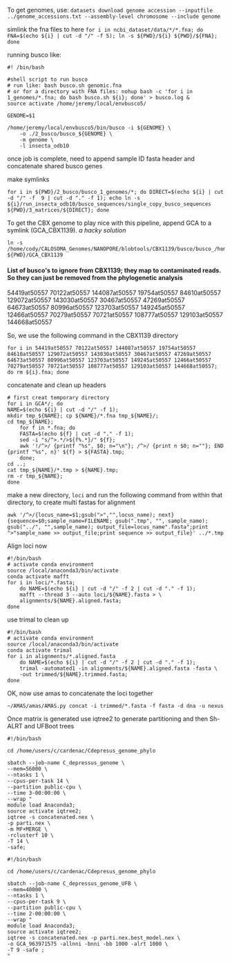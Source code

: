 To get genomes, use:
`datasets download genome accession --inputfile ../genome_accessions.txt --assembly-level chromosome --include genome`

simlink the fna files to here
`for i in ncbi_dataset/data/*/*.fna; do FNA=$(echo ${i} | cut -d "/" -f 5); ln -s ${PWD}/${i} ${PWD}/${FNA}; done`

running busco like:
```
#! /bin/bash

#shell script to run busco
# run like: bash busco.sh genomic.fna
# or for a directory with FNA files: nohup bash -c 'for i in 1_genomes/*.fna; do bash busco.sh ${i}; done' > busco.log &
source activate /home/jeremy/local/envbusco5/

GENOME=$1

/home/jeremy/local/envbusco5/bin/busco -i ${GENOME} \
	-o ./2_busco/busco_${GENOME} \
	-m genome \
	-l insecta_odb10
```
once job is complete, need to append sample ID fasta header and concatenate shared busco genes

make symlinks

```
for i in ${PWD}/2_busco/busco_1_genomes/*; do DIRECT=$(echo ${i} | cut -d "/" -f  9 | cut -d "." -f 1); echo ln -s ${i}/run_insecta_odb10/busco_sequences/single_copy_busco_sequences ${PWD}/3_matrices/${DIRECT}; done
```

To get the CBX genome to play nice with this pipeline, append GCA to a symlink (GCA_CBX1139). *a hacky solution*

```
ln -s /home/cody/CALOSOMA_Genomes/NANOPORE/blobtools/CBX1139/busco/busco_/home/cody/CALOSOMA_Genomes/NANOPORE/data/CBX1139_flye_test/assembly.fasta/run_insecta_odb10/busco_sequences/single_copy_busco_sequences ${PWD}/GCA_CBX1139
```

#### List of busco's to ignore from CBX1139; they map to contaminated reads. So they can just be removed from the phylogenetic analysis
54419at50557 70122at50557 144087at50557 19754at50557 84610at50557 129072at50557 143030at50557 30467at50557 47269at50557 64673at50557 80996at50557 123703at50557 149245at50557 12466at50557 70279at50557 70721at50557 108777at50557 129103at50557 144668at50557

So, we use the following command in the  CBX1139 directory
```
for i in 54419at50557 70122at50557 144087at50557 19754at50557 84610at50557 129072at50557 143030at50557 30467at50557 47269at50557 64673at50557 80996at50557 123703at50557 149245at50557 12466at50557 70279at50557 70721at50557 108777at50557 129103at50557 144668at50557; do rm ${i}.fna; done
```

concatenate and clean up headers
```
# first creat temporary directory
for i in GCA*/; do
NAME=$(echo ${i} | cut -d "/" -f 1);
mkdir tmp_${NAME}; cp ${NAME}/*.fna tmp_${NAME}/;
cd tmp_${NAME};
	for f in *.fna; do 
	FASTA=$(echo ${f} | cut -d "." -f 1);
	sed -i "s/^>.*/>${f%.*}/" ${f};
	awk '!/^>/ {printf "%s", $0; n="\n"}; /^>/ {print n $0; n=""}; END {printf "%s", n}' ${f} > ${FASTA}.tmp;
	done;
cd ..;
cat tmp_${NAME}/*.tmp > ${NAME}.tmp;
rm -r tmp_${NAME};
done
```

make a new directory, `loci` and run the following command from within that directory, to create multi fastas for alignment

```
awk '/^>/{locus_name=$1;gsub(">","",locus_name); next}{sequence=$0;sample_name=FILENAME; gsub(".tmp", "", sample_name); gsub("../", "",sample_name); output_file=locus_name".fasta";print ">"sample_name >> output_file;print sequence >> output_file}' ../*.tmp
```

Align loci now

```
#!/bin/bash
# activate conda environment
source /local/anaconda3/bin/activate
conda activate mafft
for i in loci/*.fasta; 
    do NAME=$(echo ${i} | cut -d "/" -f 2 | cut -d "." -f 1); 
    mafft --thread 3 --auto loci/${NAME}.fasta > \
    alignments/${NAME}.aligned.fasta; 
done
```

use trimal to clean up
```
#!/bin/bash
# activate conda environment
source /local/anaconda3/bin/activate
conda activate trimal
for i in alignments/*.aligned.fasta 
    do NAME=$(echo ${i} | cut -d "/" -f 2 | cut -d "." -f 1); 
    trimal -automated1 -in alignments/${NAME}.aligned.fasta -fasta \
    -out trimmed/${NAME}.trimmed.fasta; 
done
```

OK, now use amas to concatenate the loci together

```
~/AMAS/amas/AMAS.py concat -i trimmed/*.fasta -f fasta -d dna -u nexus
```

Once matrix is generated use iqtree2 to generate partitioning and then Sh-ALRT and UFBoot trees
```
#!/bin/bash

cd /home/users/c/cardenac/Cdepresus_genome_phylo

sbatch --job-name C_depressus_genome \
--mem=56000 \
--ntasks 1 \
--cpus-per-task 14 \
--partition public-cpu \
--time 3-00:00:00 \
--wrap "
module load Anaconda3;
source activate iqtree2;
iqtree -s concatenated.nex \
-p parti.nex \
-m MF+MERGE \
-rclusterf 10 \
-T 14 \
-safe;
```

```
#!/bin/bash

cd /home/users/c/cardenac/Cdepresus_genome_phylo

sbatch --job-name C_depressus_genome_UFB \
--mem=40000 \
--ntasks 1 \
--cpus-per-task 9 \
--partition public-cpu \
--time 2-00:00:00 \
--wrap "
module load Anaconda3;
source activate iqtree2;
iqtree -s concatenated.nex -p parti.nex.best_model.nex \
-o GCA_963971575 -allnni -bnni -bb 1000 -alrt 1000 \
-T 9 -safe ;
"
```
